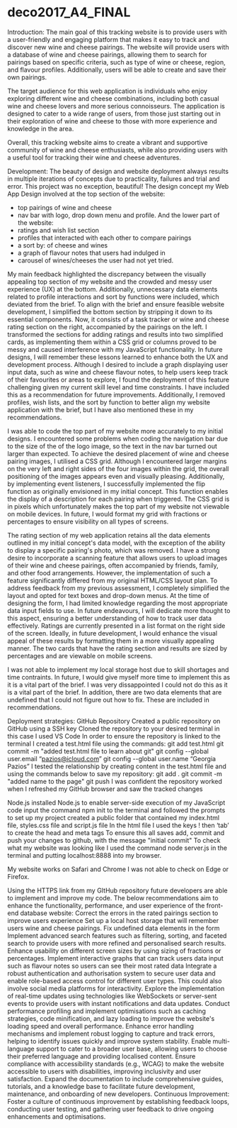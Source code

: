 # deco2017_A4_FINAL
Introduction: 
The main goal of this tracking website is to provide users with a user-friendly and engaging platform that makes it easy to track and discover new wine and cheese pairings. The website will provide users with a database of wine and cheese pairings, allowing them to search for pairings based on specific criteria, such as type of wine or cheese, region, and flavour profiles. Additionally, users will be able to create and save their own pairings.

The target audience for this web application is individuals who enjoy exploring different wine and cheese combinations, including both casual wine and cheese lovers and more serious connoisseurs. The application is designed to cater to a wide range of users, from those just starting out in their exploration of wine and cheese to those with more experience and knowledge in the area.

Overall, this tracking website aims to create a vibrant and supportive community of wine and cheese enthusiasts, while also providing users with a useful tool for tracking their wine and cheese adventures.

Development:
The beauty of design and website deployment always results in multiple iterations of concepts due to practicality, failures and trial and error. This project was no exception, beautiful! 
The design concept my Web App Design involved at the top section of the website: 
- top pairings of wine and cheese
- nav bar with logo, drop down menu and profile. 
And the lower part of the website: 
- ratings and wish list section
- profiles that interacted with each other to compare pairings
- a sort by: of cheese and wines
- a graph of flavour notes that users had indulged in 
- carousel of wines/cheeses the user had not yet tried. 

My main feedback highlighted the discrepancy between the visually appealing top section of my website and the crowded and messy user experience (UX) at the bottom. Additionally, unnecessary data elements related to profile interactions and sort by functions were included, which deviated from the brief. To align with the brief and ensure feasible website development, I simplified the bottom section by stripping it down to its essential components. Now, it consists of a task tracker or wine and cheese rating section on the right, accompanied by the pairings on the left. I transformed the sections for adding ratings and results into two simplified cards, as implementing them within a CSS grid or columns proved to be messy and caused interference with my JavaScript functionality. In future designs, I will remember these lessons learned to enhance both the UX and development process. Although I desired to include a graph displaying user input data, such as wine and cheese flavour notes, to help users keep track of their favourites or areas to explore, I found the deployment of this feature challenging given my current skill level and time constraints. I have included this as a recommendation for future improvements. Additionally, I removed profiles, wish lists, and the sort by function to better align my website application with the brief, but I have also mentioned these in my recommendations. 

I was able to code the top part of my website more accurately to my initial designs. I encountered some problems when coding the navigation bar due to the size of the of the logo image, so the text in the nav bar turned out larger than expected. To achieve the desired placement of wine and cheese pairing images, I utilised a CSS grid. Although I encountered larger margins on the very left and right sides of the four images within the grid, the overall positioning of the images appears even and visually pleasing. Additionally, by implementing event listeners, I successfully implemented the flip function as originally envisioned in my initial concept. This function enables the display of a description for each pairing when triggered. The CSS grid is in pixels which unfortunately makes the top part of my website not viewable on mobile devices. In future, I would format my grid with fractions or percentages to ensure visibility on all types of screens. 

The rating section of my web application retains all the data elements outlined in my initial concept's data model, with the exception of the ability to display a specific pairing's photo, which was removed. I have a strong desire to incorporate a scanning feature that allows users to upload images of their wine and cheese pairings, often accompanied by friends, family, and other food arrangements. However, the implementation of such a feature significantly differed from my original HTML/CSS layout plan. To address feedback from my previous assessment, I completely simplified the layout and opted for text boxes and drop-down menus. At the time of designing the form, I had limited knowledge regarding the most appropriate data input fields to use. In future endeavours, I will dedicate more thought to this aspect, ensuring a better understanding of how to track user data effectively. Ratings are currently presented in a list format on the right side of the screen. Ideally, in future development, I would enhance the visual appeal of these results by formatting them in a more visually appealing manner. The two cards that have the rating section and results are sized by percentages and are viewable on mobile screens. 

I was not able to implement my local storage host due to skill shortages and time contraints. In future, I would give myself more time to implement this as it is a vital part of the brief. I was very dissappointed I could not do this as it is a vital part of the brief. In addition, there are two data elements that are undefined that I could not figure out how to fix. These are included in recommendations.  

Deployment strategies: 
GitHub Repository
Created a public repository on GitHub using a SSH key 
Cloned the repository to your desired terminal in this case I used VS Code 
In order to ensure the repository is linked to the terminal I created a test.html file using the commands:
git add test.html
git commit -m "added test.html file to learn about git"
git config --global user.email “pazios@icloud.com”
git config --global user.name “Georgia Pazios”
I tested the relationship by creating content in the test.html file and using the commands below to save my repository: 
git add .
git commit -m "added name to the page"
git push
I was confident the repository worked when I refreshed my GitHub browser and saw the tracked changes

Node.js
installed Node.js to enable server-side execution of my JavaScript code
input the command   npm init   to the terminal and followed the prompts to set up my project 
created a public folder that contained my index.html file, styles.css file and script.js file 
In the html file I used the keys ! then ‘tab’ to create the head and meta tags 
To ensure this all saves add, commit and push your changes to github, with the message "initial commit"
To check what my website was looking like I used the command    node server.js    in the terminal and putting localhost:8888 into my browser. 

My website works on Safari and Chrome I was not able to check on Edge or Firefox. 

Using the HTTPS link from my GItHub repository future developers are able to implement and improve my code. The below recommendations aim to enhance the functionality, performance, and user experience of the front-end database website:
Correct the errors in the rated pairings section to improve users experience 
Set up a local host storage that will remember users wine and cheese pairings. 
Fix undefined data elements in the form
Implement advanced search features such as filtering, sorting, and faceted search to provide users with more refined and personalised search results.
Enhance usability on different screen sizes by using sizing of fractions or percentages. 
Implement interactive graphs that can track users data input such as flavour notes so users can see their most rated data 
Integrate a robust authentication and authorisation system to secure user data and enable role-based access control for different user types. This could also involve social media platforms for interactivity. 
Explore the implementation of real-time updates using technologies like WebSockets or server-sent events to provide users with instant notifications and data updates.
Conduct performance profiling and implement optimisations such as caching strategies, code minification, and lazy loading to improve the website's loading speed and overall performance.
Enhance error handling mechanisms and implement robust logging to capture and track errors, helping to identify issues quickly and improve system stability.
Enable multi-language support to cater to a broader user base, allowing users to choose their preferred language and providing localised content.
Ensure compliance with accessibility standards (e.g., WCAG) to make the website accessible to users with disabilities, improving inclusivity and user satisfaction.
Expand the documentation to include comprehensive guides, tutorials, and a knowledge base to facilitate future development, maintenance, and onboarding of new developers.
Continuous Improvement: Foster a culture of continuous improvement by establishing feedback loops, conducting user testing, and gathering user feedback to drive ongoing enhancements and optimisations.
